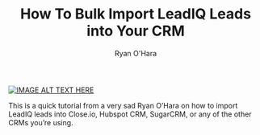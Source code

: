﻿---
layout: blog
title:  How To Bulk Import LeadIQ Leads into Your CRM
description:
coverImage: /img/crm-help-bulk-import.jpg
publishDate: Jul 22, 2016

author: Ryan O'Hara
authorProfile:  Ryan O'Hara has been an early employee at several startups helping them with marketing and prospecting tactics, including Dyn who was acquired by Oracle for $600+ million in 2016. He's had prospecting campaigns featured in Fortune, Mashable, and TheNextWeb. Ryan specializes in branding, business development, prospecting, and coaching people on how to make good digital first impressions. He also mentors two accelerators, The Iron Yard and The Alpha Loft, and hosts The Prospecting Podcast.
authorImage: /img/Ryan-OHara-Headshot.png
---

[![IMAGE ALT TEXT HERE](/img/howToBulkImport.png)](http://www.youtube.com/watch?feature=player_embedded&v=5C0224zOZFA
)

This is a quick tutorial from a very sad Ryan O’Hara on how to import LeadIQ leads into Close.io, Hubspot CRM, SugarCRM, or any of the other CRMs you’re using.